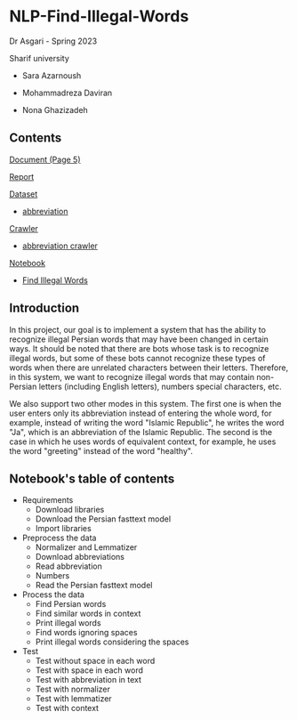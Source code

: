 # NLP-Find-Illegal-Words

Dr Asgari - Spring 2023

Sharif university

 - Sara Azarnoush

 - Mohammadreza Daviran

 - Nona Ghazizadeh

## Contents

[Document (Page 5)](https://github.com/saaz742/NLP-Find-Illegal-Words/blob/main/NLP_Spring1401_HW2.pdf)

[Report](https://github.com/saaz742/NLP-Find-Illegal-Words/blob/main/Project/NLP_HW2_report.pdf)

[Dataset](https://github.com/saaz742/NLP-Find-Illegal-Words/tree/main/Project/datasets)
  - [abbreviation](https://github.com/saaz742/NLP-Find-Illegal-Words/blob/main/Project/datasets/abbreviation.json)

[Crawler](https://github.com/saaz742/NLP-Find-Illegal-Words/tree/main/Project/crawler)
  - [abbreviation crawler](https://github.com/saaz742/NLP-Find-Illegal-Words/blob/main/Project/crawler/abbreviation_crawler.py)

[Notebook](https://github.com/saaz742/NLP-Find-Illegal-Words/tree/main/Project/notebook)
- [Find Illegal Words](https://github.com/saaz742/NLP-Find-Illegal-Words/blob/main/Project/notebook/NLP_HW2.ipynb)

## Introduction

In this project, our goal is to implement a system that has the ability to recognize illegal Persian words that may have been changed in certain ways. It should be noted that there are bots whose task is to recognize illegal words, but some of these bots cannot recognize these types of words when there are unrelated characters between their letters. Therefore, in this system, we want to recognize illegal words that may contain non-Persian letters (including English letters), numbers special characters, etc.

We also support two other modes in this system. The first one is when the user enters only its abbreviation instead of entering the whole word, for example, instead of writing the word "Islamic Republic", he writes the word "Ja", which is an abbreviation of the Islamic Republic. The second is the case in which he uses words of equivalent context, for example, he uses the word "greeting" instead of the word "healthy".

## Notebook's table of contents

- Requirements
  - Download libraries
  - Download the Persian fasttext model
  - Import libraries
- Preprocess the data
  - Normalizer and Lemmatizer
  - Download abbreviations
  - Read abbreviation
  - Numbers
  - Read the Persian fasttext model
- Process the data
  - Find Persian words
  - Find similar words in context
  - Print illegal words
  - Find words ignoring spaces
  - Print illegal words considering the spaces
- Test
  - Test without space in each word
  - Test with space in each word
  - Test with abbreviation in text
  - Test with normalizer
  - Test with lemmatizer
  - Test with context
